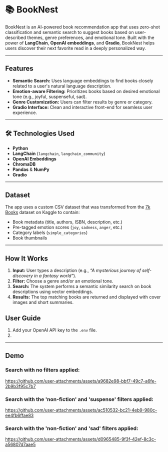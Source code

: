 # 📚 BookNest

BookNest is an AI-powered book recommendation app that uses zero-shot classification and semantic search to suggest books based on user-described themes, genre preferences, and emotional tone. Built with the power of **LangChain**, **OpenAI embeddings**, and **Gradio**, BookNest helps users discover their next favorite read in a deeply personalized way.

--- 
## Features

- **Semantic Search:** Uses language embeddings to find books closely related to a user's natural language description.
- **Emotion-aware Filtering:** Prioritizes books based on desired emotional tone (e.g., joyful, suspenseful, sad).
- **Genre Customization:** Users can filter results by genre or category.
- **Gradio Interface:** Clean and interactive front-end for seamless user experience.

---

## 🛠️ Technologies Used

- **Python**
- **LangChain** (`langchain`, `langchain_community`)
- **OpenAI Embeddings**
- **ChromaDB**
- **Pandas** & **NumPy**
- **Gradio** 

---
## Dataset
The app uses a custom CSV dataset that was transformed from the [7k Books](https://www.kaggle.com/datasets/dylanjcastillo/7k-books-with-metadata) dataset on Kaggle to contain:
- Book metadata (title, authors, ISBN, description, etc.)
- Pre-tagged emotion scores (`joy`, `sadness`, `anger`, etc.)
- Category labels (`simple_categories`)
- Book thumbnails
---

## How It Works

1. **Input:** User types a description (e.g., _“A mysterious journey of self-discovery in a fantasy world”_).
2. **Filter:** Choose a genre and/or an emotional tone.
3. **Search:** The system performs a semantic similarity search on book descriptions using vector embeddings.
4. **Results:** The top matching books are returned and displayed with cover images and short summaries.

## User Guide

1. Add your OpenAI API key to the `.env` file.
2. 
---
## Demo
 

### Search with no filters applied:
https://github.com/user-attachments/assets/a9682e98-bbf7-49c7-a6fe-2b9b3f95c7b7

### Search with the 'non-fiction' and 'suspense' filters applied:
https://github.com/user-attachments/assets/ac510532-bc21-4eb9-980c-ee4fb6ffae83

### Search with the 'non-fiction' and 'sad' filters applied:
https://github.com/user-attachments/assets/d0965485-9f3f-42ef-8c3c-a56807d7aae5

